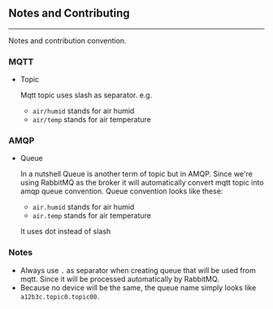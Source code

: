 ## Notes and Contributing

---

Notes and contribution convention.

### **MQTT**

- Topic

  Mqtt topic uses slash as separator. e.g.

  - `air/humid` stands for air humid
  - `air/temp` stands for air temperature

### **AMQP**

- Queue

  In a nutshell Queue is another term of topic but in AMQP. Since we're using RabbitMQ as the broker it will automatically convert mqtt topic into amqp queue convention. Queue convention looks like these:

  - `air.humid` stands for air humid
  - `air.temp` stands for air temperature

  It uses dot instead of slash

### Notes

- Always use `.` as separator when creating queue that will be used from mqtt. Since it will be processed automatically by RabbitMQ.
- Because no device will be the same, the queue name simply looks like `a12b3c.topic0.topic00`.
